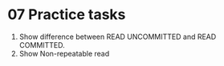 # 07 Practice tasks

1. Show difference between READ UNCOMMITTED and READ COMMITTED.
2. Show Non-repeatable read
